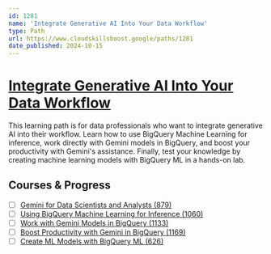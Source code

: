 ```yaml
---
id: 1281
name: 'Integrate Generative AI Into Your Data Workflow'
type: Path
url: https://www.cloudskillsboost.google/paths/1281
date_published: 2024-10-15
---
```


# [Integrate Generative AI Into Your Data Workflow](https://www.cloudskillsboost.google/paths/1281)

This learning path is for data professionals who want to integrate generative AI into their workflow. Learn how to use BigQuery Machine Learning for inference, work directly with Gemini models in BigQuery, and boost your productivity with Gemini's assistance. Finally, test your knowledge by creating machine learning models with BigQuery ML in a hands-on lab.

## Courses & Progress

* [ ] [Gemini for Data Scientists and Analysts (879)](../courses/Gemini-for-Data-Scientists-and-Analysts.md)
* [ ] [Using BigQuery Machine Learning for Inference (1060)](../courses/Using-BigQuery-Machine-Learning-for-Inference.md)
* [ ] [Work with Gemini Models in BigQuery (1133)](../courses/Work-with-Gemini-Models-in-BigQuery.md)
* [ ] [Boost Productivity with Gemini in BigQuery (1169)](../courses/Boost-Productivity-with-Gemini-in-BigQuery.md)
* [ ] [Create ML Models with BigQuery ML (626)](../courses/Create-ML-Models-with-BigQuery-ML.md)
